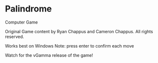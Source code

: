 # Palindrome
Computer Game

Original Game content by Ryan Chappus and Cameron Chappus. All rights reserved.

Works best on Windows
Note: press enter to confirm each move

Watch for the vGamma release of the game!
